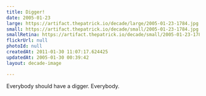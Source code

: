 ```yaml
---
title: Digger!
date: 2005-01-23
large: https://artifact.thepatrick.io/decade/large/2005-01-23-1784.jpg
small: https://artifact.thepatrick.io/decade/small/2005-01-23-1784.jpg
smallRetina: https://artifact.thepatrick.io/decade/small/2005-01-23-1784@2x.jpg
flickrUrl: null
photoId: null
createdAt: 2011-01-30 11:07:17.624425
updatedAt: 2005-01-30 00:39:42
layout: decade-image

---
```

Everybody should have a digger. Everybody.
